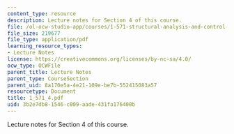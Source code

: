```yaml
---
content_type: resource
description: Lecture notes for Section 4 of this course.
file: /ol-ocw-studio-app/courses/1-571-structural-analysis-and-control-spring-2004/3b2e7db81546c009aade431fa176400b_1_571_4.pdf
file_size: 219677
file_type: application/pdf
learning_resource_types:
- Lecture Notes
license: https://creativecommons.org/licenses/by-nc-sa/4.0/
ocw_type: OCWFile
parent_title: Lecture Notes
parent_type: CourseSection
parent_uid: 8a170e5a-4e21-109e-be7b-552415083a57
resourcetype: Document
title: 1_571_4.pdf
uid: 3b2e7db8-1546-c009-aade-431fa176400b
---
```

Lecture notes for Section 4 of this course.